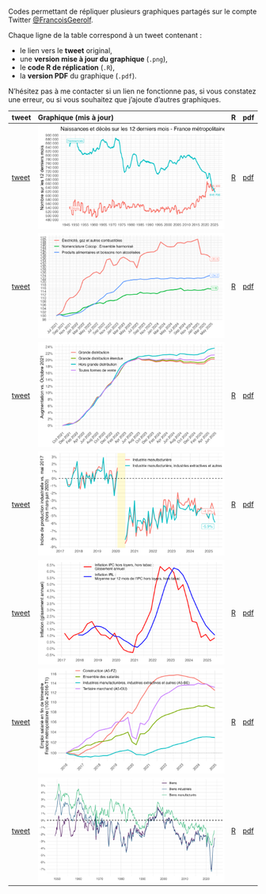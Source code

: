 Codes permettant de répliquer plusieurs graphiques partagés sur le
compte Twitter [@FrancoisGeerolf](https://twitter.com/FrancoisGeerolf).

Chaque ligne de la table correspond à un tweet contenant :

-   le lien vers le **tweet** original,
-   une **version mise à jour du graphique** (`.png`),
-   le **code R de réplication** (`.R`),
-   la **version PDF** du graphique (`.pdf`).

N’hésitez pas à me contacter si un lien ne fonctionne pas, si vous
constatez une erreur, ou si vous souhaitez que j’ajoute d’autres
graphiques.

<table>
<colgroup>
<col style="width: 6%" />
<col style="width: 85%" />
<col style="width: 3%" />
<col style="width: 4%" />
</colgroup>
<thead>
<tr>
<th style="text-align: left;">tweet</th>
<th style="text-align: left;">Graphique (mis à jour)</th>
<th style="text-align: left;">R</th>
<th style="text-align: left;">pdf</th>
</tr>
</thead>
<tbody>
<tr>
<td style="text-align: left;"><a
href="https://x.com/FrancoisGeerolf/status/1879257670223573007">tweet</a></td>
<td style="text-align: left;"><img src="png/1879257670223573007.png"
alt="Naissances et décès: 627 895 naissances vs. 627 894 décès, selon l’Insee !" /></td>
<td style="text-align: left;"><a
href="https://github.com/Francois-Geerolf/twitter/blob/main/R/1879257670223573007.R">R</a></td>
<td style="text-align: left;"><a
href="https://github.com/Francois-Geerolf/twitter/blob/main/pdf/1879257670223573007.pdf">pdf</a></td>
</tr>
<tr>
<td style="text-align: left;"><a
href="https://x.com/FrancoisGeerolf/status/1832855610448048625">tweet</a></td>
<td style="text-align: left;"><img src="png/1832855610448048625.png"
alt="Inflation Juillet 2021-2024: IPCH, énergie, alimentation" /></td>
<td style="text-align: left;"><a
href="https://github.com/Francois-Geerolf/twitter/blob/main/R/1832855610448048625.R">R</a></td>
<td style="text-align: left;"><a
href="https://github.com/Francois-Geerolf/twitter/blob/main/pdf/1832855610448048625.pdf">pdf</a></td>
</tr>
<tr>
<td style="text-align: left;"><a
href="https://x.com/FrancoisGeerolf/status/1826530570236469418">tweet</a></td>
<td style="text-align: left;"><img src="png/1826530570236469418.png"
alt="Hausse des prix dans la grande distribution (Octobre 2021 -)" /></td>
<td style="text-align: left;"><a
href="https://github.com/Francois-Geerolf/twitter/blob/main/R/1826530570236469418.R">R</a></td>
<td style="text-align: left;"><a
href="https://github.com/Francois-Geerolf/twitter/blob/main/pdf/1826530570236469418.pdf">pdf</a></td>
</tr>
<tr>
<td style="text-align: left;"><a
href="https://x.com/FrancoisGeerolf/status/1816121032928874928">tweet</a></td>
<td style="text-align: left;"><img src="png/1816121032928874928.png"
alt="Indice de production industrielle vs. Mai 2017" /></td>
<td style="text-align: left;"><a
href="https://github.com/Francois-Geerolf/twitter/blob/main/R/1816121032928874928.R">R</a></td>
<td style="text-align: left;"><a
href="https://github.com/Francois-Geerolf/twitter/blob/main/pdf/1816121032928874928.pdf">pdf</a></td>
</tr>
<tr>
<td style="text-align: left;"><a
href="https://x.com/FrancoisGeerolf/status/1519713704857718784">tweet</a></td>
<td style="text-align: left;"><img src="png/1519713704857718784.png"
alt="Inflation des loyers" /></td>
<td style="text-align: left;"><a
href="https://github.com/Francois-Geerolf/twitter/blob/main/R/1519713704857718784.R">R</a></td>
<td style="text-align: left;"><a
href="https://github.com/Francois-Geerolf/twitter/blob/main/pdf/1519713704857718784.pdf">pdf</a></td>
</tr>
<tr>
<td style="text-align: left;"><a
href="https://x.com/FrancoisGeerolf/status/1487713516127768576">tweet</a></td>
<td style="text-align: left;"><img src="png/1487713516127768576.png"
alt="Emploi Trimestriel (2016T1-)" /></td>
<td style="text-align: left;"><a
href="https://github.com/Francois-Geerolf/twitter/blob/main/R/1487713516127768576.R">R</a></td>
<td style="text-align: left;"><a
href="https://github.com/Francois-Geerolf/twitter/blob/main/pdf/1487713516127768576.pdf">pdf</a></td>
</tr>
<tr>
<td style="text-align: left;"><a
href="https://x.com/FrancoisGeerolf/status/1487364702841749504">tweet</a></td>
<td style="text-align: left;"><img src="png/1487364702841749504.png"
alt="library(rsdmx)" /></td>
<td style="text-align: left;"><a
href="https://github.com/Francois-Geerolf/twitter/blob/main/R/1487364702841749504.R">R</a></td>
<td style="text-align: left;"><a
href="https://github.com/Francois-Geerolf/twitter/blob/main/pdf/1487364702841749504.pdf">pdf</a></td>
</tr>
</tbody>
</table>
